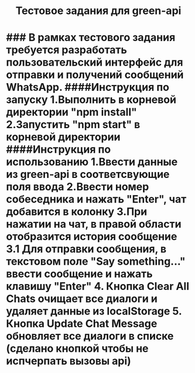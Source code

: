<h1 align="center"> Тестовое задания для green-api <h1>
### В рамках тестового задания требуется разработать пользовательский интерфейс для
  отправки и получений сообщений WhatsApp. 
####Инструкция по запуску
1.Выполнить в корневой директории "npm install" 
2.Запустить "npm start" в корневой директории   
####Инструкция по использованию
1.Ввести данные из green-api в соответсвующие поля ввода 
2.Ввести номер собеседника и нажать "Enter", чат добавится в колонку
3.При нажатии на чат, в правой области отобразится история сообщение
    3.1 Для отправки сообщения, в текстовом поле "Say something..." ввести сообщение и нажать клавишу "Enter"
4. Кнопка Clear All Chats очищает все диалоги и удаляет данные из localStorage
5. Кнопка Update Chat Message обновляет все диалоги в списке (сделано кнопкой чтобы не испчерпать вызовы api)
